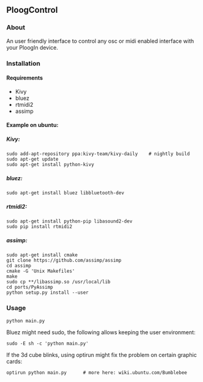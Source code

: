 ## PloogControl

### About

An user friendly interface to control any osc or midi enabled interface
with your PloogIn device.

### Installation

#### Requirements

- Kivy
- bluez
- rtmidi2
- assimp

#### Example on ubuntu:

##### Kivy:

    sudo add-apt-repository ppa:kivy-team/kivy-daily    # nightly build
    sudo apt-get update
    sudo apt-get install python-kivy

##### bluez:

    sudo apt-get install bluez libbluetooth-dev

##### rtmidi2:

    sudo apt-get install python-pip libasound2-dev
    sudo pip install rtmidi2

##### assimp:

    sudo apt-get install cmake
    git clone https://github.com/assimp/assimp
    cd assimp
    cmake -G 'Unix Makefiles'
    make
    sudo cp **/libassimp.so /usr/local/lib
    cd ports/PyAssimp
    python setup.py install --user

### Usage

    python main.py


Bluez might need sudo, the following allows keeping the user environment:

    sudo -E sh -c 'python main.py'

If the 3d cube blinks, using optirun might fix the problem on certain graphic cards:

    optirun python main.py      # more here: wiki.ubuntu.com/Bumblebee

